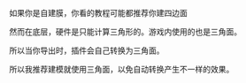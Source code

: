 如果你是自建膜，你看的教程可能都推荐你建四边面

然而在底层，硬件是只能计算三角形的。游戏内使用的也是三角面。

所以当你导出时，插件会自己转换为三角面。

所以我推荐建模就使用三角面，以免自动转换产生不一样的效果。
